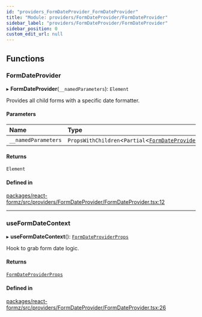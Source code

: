 ```yaml
---
id: "providers_FormDateProvider_FormDateProvider"
title: "Module: providers/FormDateProvider/FormDateProvider"
sidebar_label: "providers/FormDateProvider/FormDateProvider"
sidebar_position: 0
custom_edit_url: null
---
```


## Functions

### FormDateProvider

▸ **FormDateProvider**(`__namedParameters`): `Element`

Provides all child forms with a specific date formatter.

#### Parameters

| Name | Type |
| :------ | :------ |
| `__namedParameters` | `PropsWithChildren`<`Partial`<[`FormDateProviderProps`](../interfaces/providers_FormDateProvider_FormDateProvider_types.FormDateProviderProps.md)\>\> |

#### Returns

`Element`

#### Defined in

[packages/react-formz/src/providers/FormDateProvider/FormDateProvider.tsx:12](https://github.com/ZerryStack/react-formz/blob/1bf2d41/packages/react-formz/src/providers/FormDateProvider/FormDateProvider.tsx#L12)

___

### useFormDateContext

▸ **useFormDateContext**(): [`FormDateProviderProps`](../interfaces/providers_FormDateProvider_FormDateProvider_types.FormDateProviderProps.md)

Hook to grab form date logic.

#### Returns

[`FormDateProviderProps`](../interfaces/providers_FormDateProvider_FormDateProvider_types.FormDateProviderProps.md)

#### Defined in

[packages/react-formz/src/providers/FormDateProvider/FormDateProvider.tsx:26](https://github.com/ZerryStack/react-formz/blob/1bf2d41/packages/react-formz/src/providers/FormDateProvider/FormDateProvider.tsx#L26)
